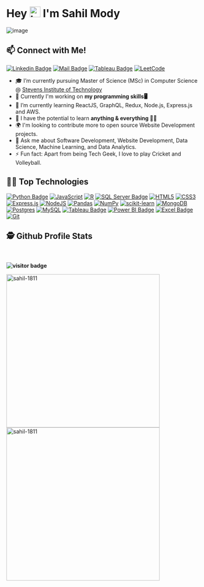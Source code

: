 # **Hey <img src="https://user-images.githubusercontent.com/1303154/88677602-1635ba80-d120-11ea-84d8-d263ba5fc3c0.gif" width="28" height = "28px" alt="hi"> I'm Sahil Mody** 

![image](https://user-images.githubusercontent.com/68710115/175531606-6a4401ca-6365-46ce-b3a9-37e8dfd57d62.png)

## **📫 Connect with Me!**
[![Linkedin Badge](https://img.shields.io/badge/-sahilmody-0e76a8?style=flat&labelColor=0e76a8&logo=linkedin&logoColor=white)](https://www.linkedin.com/in/sahil-mody/)  [![Mail Badge](https://img.shields.io/badge/-smody@stevens.edu-c0392b?style=flat&labelColor=c0392b&logo=gmail&logoColor=white)](mailto:smody@stevens.edu)
[![Tableau Badge](https://img.shields.io/badge/-TableauProfile-E97627?style=flat&labelColor=212121&logo=tableau)](https://public.tableau.com/app/profile/sahil.mahendra.mody)
[![LeetCode](https://img.shields.io/badge/LeetCode-000000?style=for-the-badge&logo=LeetCode&logoColor=#d16c06)](https://leetcode.com/sahil181199/)

- 🎓 I’m currently pursuing Master of Science (MSc) in Computer Science @ [Stevens Institute of Technology](https://www.stevens.edu/)
- 🔭 Currently I'm working on **my programming skills🖥️**
- 🌱 I’m currently learning ReactJS, GraphQL, Redux, Node.js, Express.js and AWS.
- 🤝 I have the potential to learn **anything & everything 🧑‍🎓**
- 🌍 I'm looking to contribute more to open source Website Development projects.
- 💬 Ask me about Software Development, Website Development, Data Science, Machine Learning, and Data Analytics.
- ⚡ Fun fact: Apart from being Tech Geek, I love to play Cricket and  Volleyball. 


## **👨‍💻 Top Technologies**

<!-- TODO: Make technologies links takes you to repositories -->
[![Python Badge](https://img.shields.io/badge/-Python-3776AB?style=for-the-badge&labelColor=212121&logo=python)](#) [![JavaScript](https://img.shields.io/badge/javascript-%23323330.svg?style=for-the-badge&logo=javascript&logoColor=%23F7DF1E)](#) [![R](https://img.shields.io/badge/r-%23276DC3.svg?style=for-the-badge&logo=r&logoColor=white)](#) [![SQL Server Badge](https://img.shields.io/badge/-SQL-CC2927?style=for-the-badge&labelColor=212121&logo=Microsoft%20SQL%20Server&logoColor=CC2927)](#) [![HTML5](https://img.shields.io/badge/html5-%23E34F26.svg?style=for-the-badge&logo=html5&logoColor=white)](#) [![CSS3](https://img.shields.io/badge/css3-%231572B6.svg?style=for-the-badge&logo=css3&logoColor=white)](#) [![Express.js](https://img.shields.io/badge/express.js-%23404d59.svg?style=for-the-badge&logo=express&logoColor=%2361DAFB)](#) [![NodeJS](https://img.shields.io/badge/node.js-6DA55F?style=for-the-badge&logo=node.js&logoColor=white)](#)  [![Pandas](https://img.shields.io/badge/pandas-%23150458.svg?style=for-the-badge&labelColor=212121&logo=pandas&logoColor=white)](#) [![NumPy](https://img.shields.io/badge/numpy-%23013243.svg?style=for-the-badge&labelColor=212121&logo=numpy&logoColor=white)](#) [![scikit-learn](https://img.shields.io/badge/scikit--learn-%23F7931E.svg?style=for-the-badge&labelColor=212121&logo=scikit-learn&logoColor=white)](#) [![MongoDB](https://img.shields.io/badge/MongoDB-%234ea94b.svg?style=for-the-badge&logo=mongodb&logoColor=white)](#) [![Postgres](https://img.shields.io/badge/postgres-%23316192.svg?style=for-the-badge&logo=postgresql&logoColor=white)](#) [![MySQL](https://img.shields.io/badge/mysql-%2300f.svg?style=for-the-badge&logo=mysql&logoColor=white)](#) [![Tableau Badge](https://img.shields.io/badge/-Tableau-E97627?style=for-the-badge&labelColor=212121&logo=tableau)](#) [![Power BI Badge](https://img.shields.io/badge/-Power%20BI-F2C811?style=for-the-badge&labelColor=212121&logo=powerbi)](#) [![Excel Badge](https://img.shields.io/badge/-Microsoft%20Excel-217346?style=for-the-badge&labelColor=212121&logo=Microsoft%20Excel&logoColor=217346)](#) [![Git](https://img.shields.io/badge/git-%23F05033.svg?style=for-the-badge&labelColor=212121&logo=git&logoColor=white)](#)


## **🕵️ Github Profile Stats** 
</br>

**![visitor badge](https://visitor-badge.glitch.me/badge?page_id=sahil-1811.visitor-badge)**

<p><img align="left" src="https://github-readme-stats.vercel.app/api?username=sahil-1811&layout=compact&theme=radical&show_icons=true&locale=en" 
	alt="sahil-1811" width="400"  /></p>

<p><img align="center" src="https://github-readme-stats.vercel.app/api/top-langs?username=sahil-1811&hide=Jupyter%20Notebook&layout=compact&theme=radical&show_icons=true&locale=en" 
	alt="sahil-1811" width="400" /></p>



